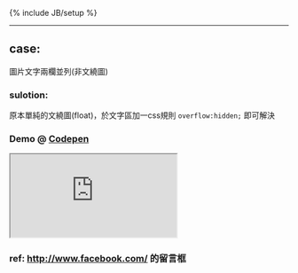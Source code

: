 ﻿---
layout: post
category : lessons
tagline: []
tags : [tech-post, demo, csss]
---
{% include JB/setup %}

---

## case:
圖片文字兩欄並列(非文繞圖)

### sulotion:
原本單純的文繞圖(float)，於文字區加一css規則 `overflow:hidden;` 即可解決


### Demo @ [Codepen](http://codepen.io/Rplus/pen/mxFaA)
<iframe src="http://codepen.io/Rplus/pen/mxFaA">
</iframe>

### ref: http://www.facebook.com/ 的留言框